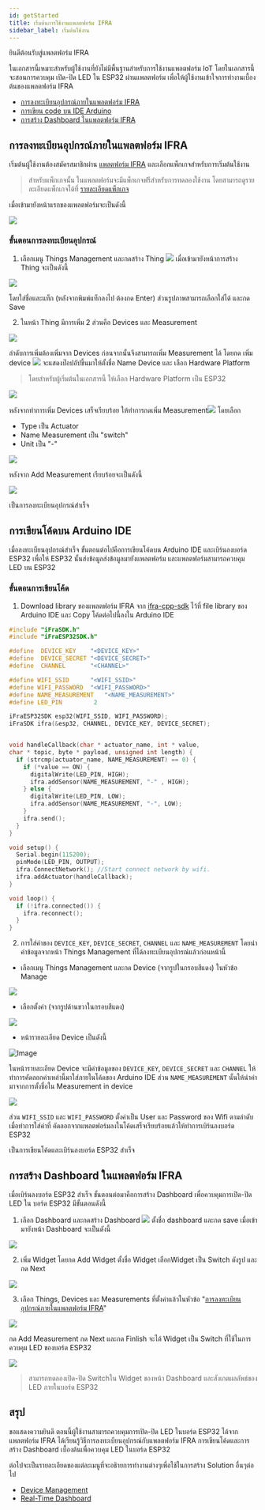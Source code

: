 ```yaml
---
id: getStarted
title: เริ่มต้นการใช้งานแพลตฟอร์ม IFRA 
sidebar_label: เริ่มต้นใช้งาน
---
```


ยินดีต้อนรับสู่แพลตฟอร์ม IFRA 


ในเอกสารนี้เหมาะสำหรับผู้ใช้งานที่ยังไม่มีพื้นฐานสำหรับการใช้งานแพลตฟอร์ม IoT โดยในเอกสารนี้จะสอนการควบคุม เปิด-ปิด LED ใน ESP32 ผ่านแพลตฟอร์ม เพื่อให้ผู้ใช้งานเข้าใจการทำงานเบื้องต้นของแพลตฟอร์ม IFRA 

* [การลงทะเบียนอุปกรณ์ภายในแพลตฟอร์ม IFRA](#การลงทะเบียนอุปกรณ์ภายในแพลตฟอร์ม-ifra)
* [การเขียน code บน IDE Arduino](#การเขียน-code-บน-ide-arduino)
* [การสร้าง Dashboard ในแพลตฟอร์ม IFRA](#การสร้าง-dashboard-ในแพลตฟอร์ม-ifra)


## การลงทะเบียนอุปกรณ์ภายในแพลตฟอร์ม IFRA   

เริ่มต้นผู้ใช้งานต้องสมัครสมาชิกผ่าน [แพลตฟอร์ม IFRA](ttps://ws.ifra.io/) และเลือกแพ็กเกจสำหรับการเริ่มต้นใช้งาน 
> สำหรับแพ็กเกจนั้น ในแพลตฟอร์มจะมีแพ็กเกจฟรีสำหรับการทดลองใช้งาน โดยสามารถดูรายละเอียดแพ็กเกจได้ที่    [รายละเอียดแพ็กเกจ](ttps://ws.ifra.io/)

เมื่อเข้ามายังหน้าแรกของแพลตฟอร์มจะเป็นดังนี้
<p class="frame">
<img src="/img/dashboard_home.png">
</p>


### ขั้นตอนการลงทะเบียนอุปกรณ์ 
1. เลือกเมนู Things Management และกดสร้าง Thing <img src="/img/thing.png" class="imp-in-p"> 
 เมื่อเข้ามายังหน้าการสร้าง Thing จะเป็นดังนี้ 
<p class="frame">
<img src="/img/thing_home.png">
</p>

โดยใส่ชื่อและแท็ก (หลังจากพิมพ์แท็กลงไป ต้องกด Enter) ส่วนรูปภาพสามารถเลือกใส่ได้ และกด Save

2. ในหน้า Thing มีการเพิ่ม 2 ส่วนคือ Devices และ Measurement 
<p class="frame">
<img src="/img/thing_home_add.png">
</p>

ลำดับการเพิ่มต้องเพิ่มจาก Devices ก่อนจากนั้นจึงสามารถเพิ่ม Measurement ได้ โดยกด เพิ่ม device <img src="/img/add_device.png" class="imp-in-p">  จะแสดงป๊อปอัปขึ้นมาให้ตั้งชื่อ Name Device และ เลือก Hardware Platform 
> โดยสำหรับผู้เริ่มต้นในเอกสารนี้ ให้เลือก Hardware Platform เป็น ESP32 

<p class="frame">
<img src="/img/add_device_popup.png">
</p>

หลังจากทำการเพิ่ม Devices เสร็จเรียบร้อย ให้ทำการกดเพิ่ม Measurement<img src="/img/add_Measurement.png" class="imp-in-p">
โดยเลือก 
* Type เป็น Actuator 
* Name Measurement เป็น "switch" 
* Unit เป็น "-" 

<p class="frame">
<img src="/img/add_Measurement_popup.png">
</p>


หลังจาก Add Measurement เรียบร้อยจะเป็นดังนี้

<p class="frame">
<img src="/img/thing_success.png">
</p>

เป็นการลงทะเบียนอุปกรณ์สำเร็จ

## การเขียนโค้ดบน Arduino IDE

เมื่อลงทะเบียนอุปกรณ์สำเร็จ ขั้นตอนต่อไปคือการเขียนโค้ดบน Arduino IDE และเบิร์นลงบอร์ด ESP32 เพื่อให้ ESP32 นั้นส่งข้อมูลส่งข้อมูลมายังแพลตฟอร์ม และแพลตฟอร์มสามารถควบคุม LED บน ESP32 

### ขั้นตอนการเขียนโค้ด
1. Download library ของแพลตฟอร์ม IFRA จาก [ifra-cpp-sdk](https://github.com/ifraiot/ifra-cpp-sdk) ไว้ที่ file library ของ Arduino IDE และ Copy โค้ดต่อไปนี้ลงใน Arduino IDE

```c++
#include "iFraSDK.h"
#include "iFraESP32SDK.h"

#define  DEVICE_KEY    "<DEVICE_KEY>"
#define  DEVICE_SECRET "<DEVICE_SECRET>"
#define  CHANNEL       "<CHANNEL>"

#define WIFI_SSID      "<WIFI_SSID>"
#define WIFI_PASSWORD  "<WIFI_PASSWORD>"
#define NAME_MEASUREMENT   "<NAME_MEASUREMENT>"
#define LED_PIN         2

iFraESP32SDK esp32(WIFI_SSID, WIFI_PASSWORD);
iFraSDK ifra(&esp32, CHANNEL, DEVICE_KEY, DEVICE_SECRET);


void handleCallback(char * actuator_name, int * value,
char * topic, byte * payload, unsigned int length) {
  if (strcmp(actuator_name, NAME_MEASUREMENT) == 0) {
    if (*value == ON) {
      digitalWrite(LED_PIN, HIGH);
      ifra.addSensor(NAME_MEASUREMENT, "-" , HIGH);
    } else {
      digitalWrite(LED_PIN, LOW);
      ifra.addSensor(NAME_MEASUREMENT, "-", LOW);
    }
    ifra.send();
  }
}

void setup() {
  Serial.begin(115200);
  pinMode(LED_PIN, OUTPUT);
  ifra.ConnectNetwork(); //Start connect network by wifi.
  ifra.addActuator(handleCallback);
}

void loop() {
  if (!ifra.connected()) {
    ifra.reconnect();
  }
}
```

2. การใส่ค่าของ `DEVICE_KEY`, `DEVICE_SECRET`, `CHANNEL` และ `NAME_MEASUREMENT` โดยนำค่าข้อมูลจากหน้า Things Management ที่ได้ลงทะเบียนอุปกรณ์แล้วก่อนหน้านี้ 

* เลือกเมนู Things Management และกด Device (จากรูปในกรอบสีแดง) ในหัวข้อ Manage

<p class="frame">
<img src="/img/setting_thing_device.png">
</p>

* เลือกตั้งค่า (จากรูปด้านขวาในกรอบสีแดง)

<p class="frame">
<img src="/img/add_device_success.png">
</p>

* หน้ารายละเอียด Device เป็นดังนี้

![Image](/img/detail_device.png)


ในหน้ารายละเอียด Device จะมีค่าข้อมูลของ `DEVICE_KEY`, `DEVICE_SECRET` และ `CHANNEL` ให้ทำการคัดลอกค่าเหล่านี้มาใส่ภายในโค้ดของ Arduino IDE ส่วน `NAME_MEASUREMENT` นั้นให้นำค่ามาจากการตั้งชื่อใน Measurement in device

<p class="frame">
<img src="/img/name_measu.png">
</p>

ส่วน `WIFI_SSID` และ `WIFI_PASSWORD` ตั้งค่าเป็น User และ Password ของ Wifi ตามลำดับ เมื่อทำการใส่ค่าที่ คัดลอกจากแพลตฟอร์มลงในโค้ดเสร็จเรียบร้อยแล้วให้ทำการเบิร์นลงบอร์ด ESP32

เป็นการเขียนโค้ดและเบิร์นลงบอร์ด ESP32 สำเร็จ


## การสร้าง Dashboard ในแพลตฟอร์ม IFRA 

เมื่อเบิร์นลงบอร์ด ESP32 สำเร็จ ขั้นตอนต่อมาคือการสร้าง Dashboard เพื่อควบคุมการเปิด-ปิด LED ใน บอร์ด ESP32 มีขั้นตอนดังนี้

1. เลือก Dashboard และกดสร้าง Dashboard <img src="/img/bnt_add_dashnoard.png" class="imp-in-p"> ตั้งชื่อ dashboard และกด save เมื่อเข้ามายังหน้า Dashboard จะเป็นดังนี้

<p class="frame">
<img src="/img/dashboard_home_success.png">
</p>

2. เพิ่ม Widget โดยกด Add Widget ตั้งชื่อ Widget เลือกWidget เป็น Switch ดังรูป และกด Next

<p class="frame">
<img src="/img/setting_add_dashboard.png">
</p>

3. เลือก Things, Devices และ Measurements ที่ตั้งค่าแล้วในหัวข้อ "[การลงทะเบียนอุปกรณ์ภายในแพลตฟอร์ม IFRA](#การลงทะเบียนอุปกรณ์ภายในแพลตฟอร์ม-ifra)"

<p class="frame">
<img src="/img/add_widget.png">
</p>

กด Add Measurement กด Next และกด Finlish จะได้ Widget เป็น Switch ที่ใช้ในการควบคุม LED ของบอร์ด ESP32

<p class="frame">
<img src="/img/dashboard_sw.png">
</p>

> สามารถทดลองเปิด-ปิด Switchใน Widget ของหน้า Dashboard และสังเกตผลลัพธ์ของ LED ภายในบอร์ด ESP32

## สรุป
ขอแสดงความยินดี ตอนนี้ผู้ใช้งานสามารถควบคุมการเปิด-ปิด LED ในบอร์ด ESP32 ได้จากแพลตฟอร์ม IFRA
ได้เรียนรู้วิธีการลงทะเบียนอุปกรณ์กับแพลตฟอร์ม IFRA การเขียนโค้ดและการสร้าง Dashboard เบื้องต้นเพื่อควบคุม LED ในบอร์ด ESP32 

ต่อไปจะเป็นรายละเอียดของแต่ละเมนูที่จะอธิายการทำงานต่างๆเพื่อใช้ในการสร้าง Solution อื่นๆต่อไป
* [Device Management](/docs/Device_management/thing)
* [Real-Time Dashboard](/docs/Dashboard/chart_widget)






